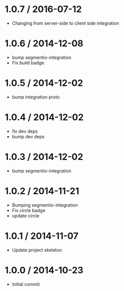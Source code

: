 1.0.7 / 2016-07-12
==================

 * Changing from server-side to client side integration


1.0.6 / 2014-12-08
==================

 * bump segmentio-integration
 * Fix build badge

1.0.5 / 2014-12-02
==================

 * bump integration proto

1.0.4 / 2014-12-02
==================

 * fix dev deps
 * bump dev deps

1.0.3 / 2014-12-02
==================

 * bump segmentio-integration

1.0.2 / 2014-11-21
==================

 * Bumping segmentio-integration
 * Fix circle badge
 * update circle

1.0.1 / 2014-11-07
==================

  * Update project skeleton

1.0.0 / 2014-10-23
==================

  * Initial commit
